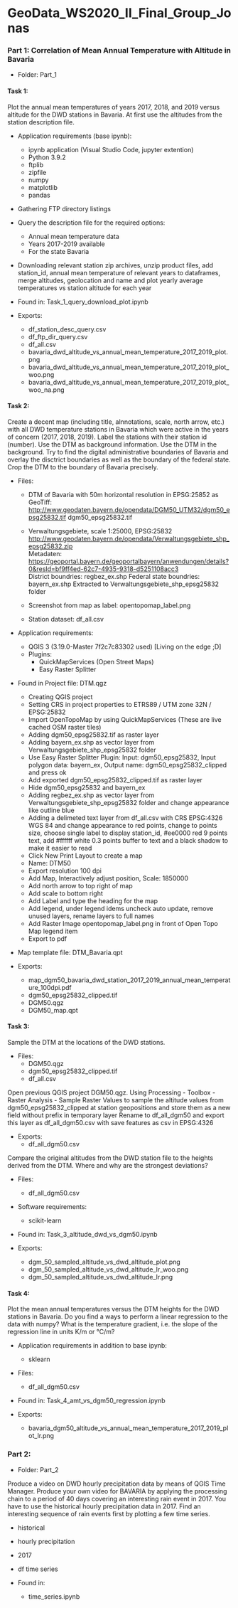 # GeoData_WS2020_II_Final_Group_Jonas

### Part 1: Correlation of Mean Annual Temperature with Altitude in Bavaria
 * Folder: Part_1

#### Task 1:
Plot the annual mean temperatures of years 2017, 2018, and 2019 versus altitude for the DWD stations in Bavaria. At first use the altitudes from the station description file.

* Application requirements (base ipynb):
    * ipynb application (Visual Studio Code, jupyter extention)
    * Python 3.9.2
    * ftplib
    * zipfile
    * numpy
    * matplotlib
    * pandas

* Gathering FTP directory listings

* Query the description file for the required options:
    * Annual mean temperature data
    * Years 2017-2019 available
    * For the state Bavaria

* Downloading relevant station zip archives, unzip product files, add station_id, annual mean temperature of relevant years to dataframes, merge altitudes, geolocation and name and plot yearly average temperatures vs station altitude for each year

* Found in: Task_1_query_download_plot.ipynb

* Exports:
    * df_station_desc_query.csv
    * df_ftp_dir_query.csv
    * df_all.csv
    * bavaria_dwd_altitude_vs_annual_mean_temperature_2017_2019_plot.png
    * bavaria_dwd_altitude_vs_annual_mean_temperature_2017_2019_plot_woo.png
    * bavaria_dwd_altitude_vs_annual_mean_temperature_2017_2019_plot_woo_na.png

#### Task 2:
Create a decent map (including title, alnnotations, scale, north arrow, etc.) with all DWD temperature stations in Bavaria which were active in the years of concern (2017, 2018, 2019). Label the stations with their station id (number). Use the DTM as background information. Use the DTM in the background. Try to find the digital administrative boundaries of Bavaria and overlay the disctrict boundaries as well as the boundary of the federal state. Crop the DTM to the boundary of Bavaria precisely.

* Files:
    * DTM of Bavaria with 50m horizontal resolution in EPSG:25852 as GeoTiff: http://www.geodaten.bayern.de/opendata/DGM50_UTM32/dgm50_epsg25832.tif
        dgm50_epsg25832.tif
    * Verwaltungsgebiete, scale 1:25000, EPSG:25832
        http://www.geodaten.bayern.de/opendata/Verwaltungsgebiete_shp_epsg25832.zip<br>
        Metadaten: https://geoportal.bayern.de/geoportalbayern/anwendungen/details?0&resId=bf9ff4ed-62c7-4935-9318-d5251108acc3<br>
        District boundries: regbez_ex.shp
        Federal state boundries: bayern_ex.shp
        Extracted to Verwaltungsgebiete_shp_epsg25832 folder

    * Screenshot from map as label: opentopomap_label.png
    * Station dataset: df_all.csv

* Application requirements:
    * QGIS 3 (3.19.0-Master 7f2c7c83302 used) [Living on the edge ;D]
    * Plugins:
        * QuickMapServices (Open Street Maps)
        * Easy Raster Splitter

* Found in Project file: DTM.qgz
    * Creating QGIS project
    * Setting CRS in project properties to ETRS89 / UTM zone 32N / EPSG:25832
    * Import OpenTopoMap by using QuickMapServices (These are live cached OSM raster tiles)
    * Adding dgm50_epsg25832.tif as raster layer
    * Adding bayern_ex.shp as vector layer from Verwaltungsgebiete_shp_epsg25832 folder
    * Use Easy Raster Splitter Plugin: Input: dgm50_epsg25832, Input polygon data: bayern_ex, Output name: dgm50_epsg25832_clipped and press ok
    * Add exported dgm50_epsg25832_clipped.tif as raster layer
    * Hide dgm50_epsg25832 and bayern_ex
    * Adding regbez_ex.shp as vector layer from Verwaltungsgebiete_shp_epsg25832 folder and change appearance like outline blue
    * Adding a delimeted text layer from df_all.csv with CRS EPSG:4326 WGS 84 and change appearance to red points, change to points size, choose single label to display station_id, #ee0000 red 9 points text, add #ffffff white 0.3 points buffer to text and a black shadow to make it easier to read
    * Click New Print Layout to create a map
    * Name: DTM50
    * Export resolution 100 dpi
    * Add Map, Interactively adjust position, Scale: 1850000
    * Add north arrow to top right of map
    * Add scale to bottom right
    * Add Label and type the heading for the map
    * Add legend, under legend idems uncheck auto update, remove unused layers, rename layers to full names
    * Add Raster Image opentopomap_label.png in front of Open Topo Map legend item
    * Export to pdf


* Map template file: DTM_Bavaria.qpt

* Exports:
    * map_dgm50_bavaria_dwd_station_2017_2019_annual_mean_temperature_100dpi.pdf
    * dgm50_epsg25832_clipped.tif
    * DGM50.qgz
    * DGM50_map.qpt


#### Task 3:
Sample the DTM at the locations of the DWD stations.

* Files:
    * DGM50.qgz
    * dgm50_epsg25832_clipped.tif
    * df_all.csv

Open previous QGIS project DGM50.qgz.
Using Processing - Toolbox - Raster Analysis - Sample Raster Values to sample the altitude values from dgm50_epsg25832_clipped at station geopositions and store them as a new field without prefix in temporary layer
Rename to df_all_dgm50 and export this layer as df_all_dgm50.csv with save features as csv in EPSG:4326

* Exports:
    * df_all_dgm50.csv

Compare the original altitudes from the DWD station file to the heights derived from the DTM. Where and why are the strongest deviations?

* Files:
    * df_all_dgm50.csv

* Software requirements:
    * scikit-learn

* Found in: Task_3_altitude_dwd_vs_dgm50.ipynb

* Exports:
    * dgm_50_sampled_altitude_vs_dwd_altitude_plot.png
    * dgm_50_sampled_altitude_vs_dwd_altitude_lr_woo.png
    * dgm_50_sampled_altitude_vs_dwd_altitude_lr.png



#### Task 4:
Plot the mean annual temperatures versus the DTM heights for the DWD stations in Bavaria. Do you find a ways to perform a linear regression to the data with numpy? What is the temperature gradient, i.e. the slope of the regression line in units K/m or °C/m?

* Application requirements in addition to base ipynb:
    * sklearn

* Files:
    * df_all_dgm50.csv

* Found in: Task_4_amt_vs_dgm50_regression.ipynb

* Exports:
    * bavaria_dgm50_altitude_vs_annual_mean_temperature_2017_2019_plot_lr.png

### Part 2:
 * Folder: Part_2

Produce a video on DWD hourly precipitation data by means of QGIS Time Manager.
Produce your own video for BAVARIA by applying the processing chain to a period of 40 days covering an interesting rain event in 2017. You have to use the historical hourly precipitation data in 2017. Find an interesting sequence of rain events first by plotting a few time series.

* historical
* hourly precipitation
* 2017
* df time series

* Found in:
    * time_series.ipynb
